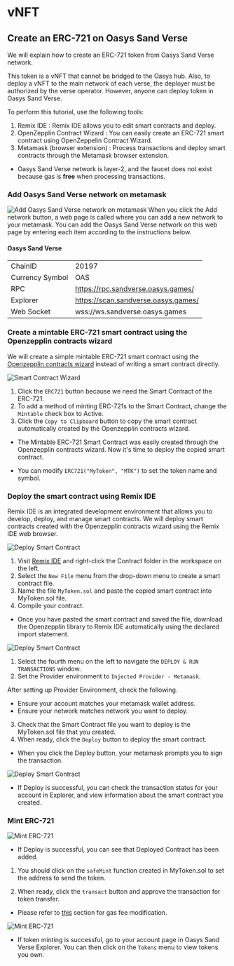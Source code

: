 # vNFT

## Create an ERC-721 on Oasys Sand Verse
We will explain how to create an ERC-721 token from Oasys Sand Verse network.

This token is a vNFT that cannot be bridged to the Oasys hub.
Also, to deploy a vNFT to the main network of each verse, the deployer must be authorized by the verse operator.
However, anyone can deploy token in Oasys Sand Verse.

To perform this tutorial, use the following tools:
1. Remix IDE : Remix IDE allows you to edit smart contracts and deploy.
2. OpenZepplin Contract Wizard : You can easily create an ERC-721 smart contract using OpenZeppelin Contract Wizard.
3. Metamask (browser extension) : Process transactions and deploy smart contracts through the Metamask browser extension.
* Oasys Sand Verse network is layer-2, and the faucet does not exist because gas is **free** when processing transactions.

### Add Oasys Sand Verse network on metamask
![Add Oasys Sand Verse network on metamask](/img/docs/techdocs/smart-contract/add-network-1.png)
When you click the Add network button, a web page is called where you can add a new network to your metamask. You can add the Oasys Sand Verse network on this web page by entering each item according to the instructions below.

#### Oasys Sand Verse
|                 |                                            |
|-----------------|--------------------------------------------|
| ChainID         | 20197                                      |
| Currency Symbol | OAS                                        |
| RPC             | https://rpc.sandverse.oasys.games/         |
| Explorer        | https://scan.sandverse.oasys.games/    |
| Web Socket      | wss://ws.sandverse.oasys.games             |

### Create a mintable ERC-721 smart contract using the Openzepplin contracts wizard
We will create a simple mintable ERC-721 smart contract using the [Openzepplin contracts wizard](https://docs.openzeppelin.com/contracts/4.x/wizard) instead of writing a smart contract directly.

![Smart Contract Wizard](/img/docs/techdocs/smart-contract/contract-wizard-ERC721.png)

1. Click the `ERC721` button because we need the Smart Contract of the ERC-721.
2. To add a method of minting ERC-721s to the Smart Contract, change the `Mintable` check box to Active.
3. Click the `Copy to Clipboard` button to copy the smart contract automatically created by the Openzepplin contracts wizard.

* The Mintable ERC-721 Smart Contract was easily created through the Openzepplin contracts wizard. Now it's time to deploy the copied smart contract.

* You can modify `ERC721("MyToken", "MTK")` to set the token name and symbol.

### Deploy the smart contract using Remix IDE
Remix IDE is an integrated development environment that allows you to develop, deploy, and manage smart contracts. We will deploy smart contracts created with the Openzepplin contracts wizard using the Remix IDE web browser.

![Deploy Smart Contract](/img/docs/techdocs/smart-contract/deploy-contract-ERC721-1.png)
1. Visit [Remix IDE](https://remix.ethereum.org/) and right-click the Contract folder in the workspace on the left.
2. Select the `New File` menu from the drop-down menu to create a smart contract file.
3. Name the file `MyToken.sol` and paste the copied smart contract into MyToken.sol file.
4. Compile your contract.

* Once you have pasted the smart contract and saved the file, download the Openzepplin library to Remix IDE automatically using the declared import statement.

![Deploy Smart Contract](/img/docs/techdocs/smart-contract/deploy-contract-ERC721-2.png)
1. Select the fourth menu on the left to navigate the `DEPLOY & RUN TRANSACTIONS` window.
2. Set the Provider environment to `Injected Provider - Metamask`.

After setting up Provider Environment, check the following.
* Ensure your account matches your metamask wallet address.
* Ensure your network matches network you want to deploy.

3. Check that the Smart Contract file you want to deploy is the MyToken.sol file that you created. 
4. When ready, click the `Deploy` button to deploy the smart contract.

- When you click the Deploy button, your metamask prompts you to sign the transaction.

![Deploy Smart Contract](/img/docs/techdocs/smart-contract/deploy-contract-ERC721-3.png)
- If Deploy is successful, you can check the transaction status for your account in Explorer, and view information about the smart contract you created.

### Mint ERC-721
![Mint ERC-721](/img/docs/techdocs/smart-contract/mint-erc721-token-sandverse-1.png)
- If Deploy is successful, you can see that Deployed Contract has been added.

1. You should click on the `safeMint` function created in MyToken.sol to set the address to send the token.

2. When ready, click the `transact` button and approve the transaction for token transfer.

* Please refer to [this](/docs/verse-developer/handle-token/1-1-vft#metamask-gas-fee-settings) section for gas fee modification.

![Mint ERC-721](/img/docs/techdocs/smart-contract/mint-erc721-token-sandverse-2.png)
- If token minting is successful, go to your account page in Oasys Sand Verse Explorer. You can then click on the `Tokens` menu to view tokens you own.
